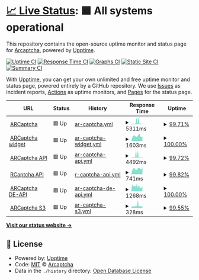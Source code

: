 # [📈 Live Status](https://status.arcaptcha.ir): <!--live status--> **🟩 All systems operational**

This repository contains the open-source uptime monitor and status page for [Arcaptcha](https://arcaptcha.ir), powered by [Upptime](https://github.com/upptime/upptime).

[![Uptime CI](https://github.com/arcaptcha/ARCaptcha-monitoring/workflows/Uptime%20CI/badge.svg)](https://github.com/arcaptcha/ARCaptcha-monitoring/actions?query=workflow%3A%22Uptime+CI%22)
[![Response Time CI](https://github.com/arcaptcha/ARCaptcha-monitoring/workflows/Response%20Time%20CI/badge.svg)](https://github.com/arcaptcha/ARCaptcha-monitoring/actions?query=workflow%3A%22Response+Time+CI%22)
[![Graphs CI](https://github.com/arcaptcha/ARCaptcha-monitoring/workflows/Graphs%20CI/badge.svg)](https://github.com/arcaptcha/ARCaptcha-monitoring/actions?query=workflow%3A%22Graphs+CI%22)
[![Static Site CI](https://github.com/arcaptcha/ARCaptcha-monitoring/workflows/Static%20Site%20CI/badge.svg)](https://github.com/arcaptcha/ARCaptcha-monitoring/actions?query=workflow%3A%22Static+Site+CI%22)
[![Summary CI](https://github.com/arcaptcha/ARCaptcha-monitoring/workflows/Summary%20CI/badge.svg)](https://github.com/arcaptcha/ARCaptcha-monitoring/actions?query=workflow%3A%22Summary+CI%22)

With [Upptime](https://upptime.js.org), you can get your own unlimited and free uptime monitor and status page, powered entirely by a GitHub repository. We use [Issues](https://github.com/arcaptcha/ARCaptcha-monitoring/issues) as incident reports, [Actions](https://github.com/arcaptcha/ARCaptcha-monitoring/actions) as uptime monitors, and [Pages](https://status.arcaptcha.ir) for the status page.

<!--start: status pages-->
<!-- This summary is generated by Upptime (https://github.com/upptime/upptime) -->
<!-- Do not edit this manually, your changes will be overwritten -->
<!-- prettier-ignore -->
| URL | Status | History | Response Time | Uptime |
| --- | ------ | ------- | ------------- | ------ |
| <img alt="" src="https://icons.duckduckgo.com/ip3/arcaptcha.co.ico" height="13"> [ARCaptcha](https://arcaptcha.co/fa) | 🟩 Up | [ar-captcha.yml](https://github.com/arcaptcha/ARCaptcha-monitoring/commits/HEAD/history/ar-captcha.yml) | <details><summary><img alt="Response time graph" src="./graphs/ar-captcha/response-time-week.png" height="20"> 5311ms</summary><br><a href="https://status.arcaptcha.ir/history/ar-captcha"><img alt="Response time 2957" src="https://img.shields.io/endpoint?url=https%3A%2F%2Fraw.githubusercontent.com%2Farcaptcha%2FARCaptcha-monitoring%2FHEAD%2Fapi%2Far-captcha%2Fresponse-time.json"></a><br><a href="https://status.arcaptcha.ir/history/ar-captcha"><img alt="24-hour response time 1874" src="https://img.shields.io/endpoint?url=https%3A%2F%2Fraw.githubusercontent.com%2Farcaptcha%2FARCaptcha-monitoring%2FHEAD%2Fapi%2Far-captcha%2Fresponse-time-day.json"></a><br><a href="https://status.arcaptcha.ir/history/ar-captcha"><img alt="7-day response time 5311" src="https://img.shields.io/endpoint?url=https%3A%2F%2Fraw.githubusercontent.com%2Farcaptcha%2FARCaptcha-monitoring%2FHEAD%2Fapi%2Far-captcha%2Fresponse-time-week.json"></a><br><a href="https://status.arcaptcha.ir/history/ar-captcha"><img alt="30-day response time 3136" src="https://img.shields.io/endpoint?url=https%3A%2F%2Fraw.githubusercontent.com%2Farcaptcha%2FARCaptcha-monitoring%2FHEAD%2Fapi%2Far-captcha%2Fresponse-time-month.json"></a><br><a href="https://status.arcaptcha.ir/history/ar-captcha"><img alt="1-year response time 3054" src="https://img.shields.io/endpoint?url=https%3A%2F%2Fraw.githubusercontent.com%2Farcaptcha%2FARCaptcha-monitoring%2FHEAD%2Fapi%2Far-captcha%2Fresponse-time-year.json"></a></details> | <details><summary><a href="https://status.arcaptcha.ir/history/ar-captcha">99.71%</a></summary><a href="https://status.arcaptcha.ir/history/ar-captcha"><img alt="All-time uptime 99.74%" src="https://img.shields.io/endpoint?url=https%3A%2F%2Fraw.githubusercontent.com%2Farcaptcha%2FARCaptcha-monitoring%2FHEAD%2Fapi%2Far-captcha%2Fuptime.json"></a><br><a href="https://status.arcaptcha.ir/history/ar-captcha"><img alt="24-hour uptime 100.00%" src="https://img.shields.io/endpoint?url=https%3A%2F%2Fraw.githubusercontent.com%2Farcaptcha%2FARCaptcha-monitoring%2FHEAD%2Fapi%2Far-captcha%2Fuptime-day.json"></a><br><a href="https://status.arcaptcha.ir/history/ar-captcha"><img alt="7-day uptime 99.71%" src="https://img.shields.io/endpoint?url=https%3A%2F%2Fraw.githubusercontent.com%2Farcaptcha%2FARCaptcha-monitoring%2FHEAD%2Fapi%2Far-captcha%2Fuptime-week.json"></a><br><a href="https://status.arcaptcha.ir/history/ar-captcha"><img alt="30-day uptime 99.88%" src="https://img.shields.io/endpoint?url=https%3A%2F%2Fraw.githubusercontent.com%2Farcaptcha%2FARCaptcha-monitoring%2FHEAD%2Fapi%2Far-captcha%2Fuptime-month.json"></a><br><a href="https://status.arcaptcha.ir/history/ar-captcha"><img alt="1-year uptime 99.68%" src="https://img.shields.io/endpoint?url=https%3A%2F%2Fraw.githubusercontent.com%2Farcaptcha%2FARCaptcha-monitoring%2FHEAD%2Fapi%2Far-captcha%2Fuptime-year.json"></a></details>
| <img alt="" src="https://icons.duckduckgo.com/ip3/widget.arcaptcha.co.ico" height="13"> [ARCaptcha widget](https://widget.arcaptcha.co/1/api.js) | 🟩 Up | [ar-captcha-widget.yml](https://github.com/arcaptcha/ARCaptcha-monitoring/commits/HEAD/history/ar-captcha-widget.yml) | <details><summary><img alt="Response time graph" src="./graphs/ar-captcha-widget/response-time-week.png" height="20"> 1603ms</summary><br><a href="https://status.arcaptcha.ir/history/ar-captcha-widget"><img alt="Response time 1751" src="https://img.shields.io/endpoint?url=https%3A%2F%2Fraw.githubusercontent.com%2Farcaptcha%2FARCaptcha-monitoring%2FHEAD%2Fapi%2Far-captcha-widget%2Fresponse-time.json"></a><br><a href="https://status.arcaptcha.ir/history/ar-captcha-widget"><img alt="24-hour response time 1268" src="https://img.shields.io/endpoint?url=https%3A%2F%2Fraw.githubusercontent.com%2Farcaptcha%2FARCaptcha-monitoring%2FHEAD%2Fapi%2Far-captcha-widget%2Fresponse-time-day.json"></a><br><a href="https://status.arcaptcha.ir/history/ar-captcha-widget"><img alt="7-day response time 1603" src="https://img.shields.io/endpoint?url=https%3A%2F%2Fraw.githubusercontent.com%2Farcaptcha%2FARCaptcha-monitoring%2FHEAD%2Fapi%2Far-captcha-widget%2Fresponse-time-week.json"></a><br><a href="https://status.arcaptcha.ir/history/ar-captcha-widget"><img alt="30-day response time 1420" src="https://img.shields.io/endpoint?url=https%3A%2F%2Fraw.githubusercontent.com%2Farcaptcha%2FARCaptcha-monitoring%2FHEAD%2Fapi%2Far-captcha-widget%2Fresponse-time-month.json"></a><br><a href="https://status.arcaptcha.ir/history/ar-captcha-widget"><img alt="1-year response time 1700" src="https://img.shields.io/endpoint?url=https%3A%2F%2Fraw.githubusercontent.com%2Farcaptcha%2FARCaptcha-monitoring%2FHEAD%2Fapi%2Far-captcha-widget%2Fresponse-time-year.json"></a></details> | <details><summary><a href="https://status.arcaptcha.ir/history/ar-captcha-widget">100.00%</a></summary><a href="https://status.arcaptcha.ir/history/ar-captcha-widget"><img alt="All-time uptime 99.82%" src="https://img.shields.io/endpoint?url=https%3A%2F%2Fraw.githubusercontent.com%2Farcaptcha%2FARCaptcha-monitoring%2FHEAD%2Fapi%2Far-captcha-widget%2Fuptime.json"></a><br><a href="https://status.arcaptcha.ir/history/ar-captcha-widget"><img alt="24-hour uptime 100.00%" src="https://img.shields.io/endpoint?url=https%3A%2F%2Fraw.githubusercontent.com%2Farcaptcha%2FARCaptcha-monitoring%2FHEAD%2Fapi%2Far-captcha-widget%2Fuptime-day.json"></a><br><a href="https://status.arcaptcha.ir/history/ar-captcha-widget"><img alt="7-day uptime 100.00%" src="https://img.shields.io/endpoint?url=https%3A%2F%2Fraw.githubusercontent.com%2Farcaptcha%2FARCaptcha-monitoring%2FHEAD%2Fapi%2Far-captcha-widget%2Fuptime-week.json"></a><br><a href="https://status.arcaptcha.ir/history/ar-captcha-widget"><img alt="30-day uptime 100.00%" src="https://img.shields.io/endpoint?url=https%3A%2F%2Fraw.githubusercontent.com%2Farcaptcha%2FARCaptcha-monitoring%2FHEAD%2Fapi%2Far-captcha-widget%2Fuptime-month.json"></a><br><a href="https://status.arcaptcha.ir/history/ar-captcha-widget"><img alt="1-year uptime 99.90%" src="https://img.shields.io/endpoint?url=https%3A%2F%2Fraw.githubusercontent.com%2Farcaptcha%2FARCaptcha-monitoring%2FHEAD%2Fapi%2Far-captcha-widget%2Fuptime-year.json"></a></details>
| <img alt="" src="https://icons.duckduckgo.com/ip3/api.arcaptcha.ir.ico" height="13"> [ARCaptcha API](https://api.arcaptcha.ir/arcaptcha/api/heartbeat) | 🟩 Up | [ar-captcha-api.yml](https://github.com/arcaptcha/ARCaptcha-monitoring/commits/HEAD/history/ar-captcha-api.yml) | <details><summary><img alt="Response time graph" src="./graphs/ar-captcha-api/response-time-week.png" height="20"> 4492ms</summary><br><a href="https://status.arcaptcha.ir/history/ar-captcha-api"><img alt="Response time 2211" src="https://img.shields.io/endpoint?url=https%3A%2F%2Fraw.githubusercontent.com%2Farcaptcha%2FARCaptcha-monitoring%2FHEAD%2Fapi%2Far-captcha-api%2Fresponse-time.json"></a><br><a href="https://status.arcaptcha.ir/history/ar-captcha-api"><img alt="24-hour response time 1157" src="https://img.shields.io/endpoint?url=https%3A%2F%2Fraw.githubusercontent.com%2Farcaptcha%2FARCaptcha-monitoring%2FHEAD%2Fapi%2Far-captcha-api%2Fresponse-time-day.json"></a><br><a href="https://status.arcaptcha.ir/history/ar-captcha-api"><img alt="7-day response time 4492" src="https://img.shields.io/endpoint?url=https%3A%2F%2Fraw.githubusercontent.com%2Farcaptcha%2FARCaptcha-monitoring%2FHEAD%2Fapi%2Far-captcha-api%2Fresponse-time-week.json"></a><br><a href="https://status.arcaptcha.ir/history/ar-captcha-api"><img alt="30-day response time 2584" src="https://img.shields.io/endpoint?url=https%3A%2F%2Fraw.githubusercontent.com%2Farcaptcha%2FARCaptcha-monitoring%2FHEAD%2Fapi%2Far-captcha-api%2Fresponse-time-month.json"></a><br><a href="https://status.arcaptcha.ir/history/ar-captcha-api"><img alt="1-year response time 2363" src="https://img.shields.io/endpoint?url=https%3A%2F%2Fraw.githubusercontent.com%2Farcaptcha%2FARCaptcha-monitoring%2FHEAD%2Fapi%2Far-captcha-api%2Fresponse-time-year.json"></a></details> | <details><summary><a href="https://status.arcaptcha.ir/history/ar-captcha-api">99.72%</a></summary><a href="https://status.arcaptcha.ir/history/ar-captcha-api"><img alt="All-time uptime 99.57%" src="https://img.shields.io/endpoint?url=https%3A%2F%2Fraw.githubusercontent.com%2Farcaptcha%2FARCaptcha-monitoring%2FHEAD%2Fapi%2Far-captcha-api%2Fuptime.json"></a><br><a href="https://status.arcaptcha.ir/history/ar-captcha-api"><img alt="24-hour uptime 100.00%" src="https://img.shields.io/endpoint?url=https%3A%2F%2Fraw.githubusercontent.com%2Farcaptcha%2FARCaptcha-monitoring%2FHEAD%2Fapi%2Far-captcha-api%2Fuptime-day.json"></a><br><a href="https://status.arcaptcha.ir/history/ar-captcha-api"><img alt="7-day uptime 99.72%" src="https://img.shields.io/endpoint?url=https%3A%2F%2Fraw.githubusercontent.com%2Farcaptcha%2FARCaptcha-monitoring%2FHEAD%2Fapi%2Far-captcha-api%2Fuptime-week.json"></a><br><a href="https://status.arcaptcha.ir/history/ar-captcha-api"><img alt="30-day uptime 99.94%" src="https://img.shields.io/endpoint?url=https%3A%2F%2Fraw.githubusercontent.com%2Farcaptcha%2FARCaptcha-monitoring%2FHEAD%2Fapi%2Far-captcha-api%2Fuptime-month.json"></a><br><a href="https://status.arcaptcha.ir/history/ar-captcha-api"><img alt="1-year uptime 99.75%" src="https://img.shields.io/endpoint?url=https%3A%2F%2Fraw.githubusercontent.com%2Farcaptcha%2FARCaptcha-monitoring%2FHEAD%2Fapi%2Far-captcha-api%2Fuptime-year.json"></a></details>
| <img alt="" src="https://icons.duckduckgo.com/ip3/rcaptcha.ir.ico" height="13"> [RCaptcha API](https://rcaptcha.ir/arcaptcha/api/heartbeat) | 🟩 Up | [r-captcha-api.yml](https://github.com/arcaptcha/ARCaptcha-monitoring/commits/HEAD/history/r-captcha-api.yml) | <details><summary><img alt="Response time graph" src="./graphs/r-captcha-api/response-time-week.png" height="20"> 741ms</summary><br><a href="https://status.arcaptcha.ir/history/r-captcha-api"><img alt="Response time 820" src="https://img.shields.io/endpoint?url=https%3A%2F%2Fraw.githubusercontent.com%2Farcaptcha%2FARCaptcha-monitoring%2FHEAD%2Fapi%2Fr-captcha-api%2Fresponse-time.json"></a><br><a href="https://status.arcaptcha.ir/history/r-captcha-api"><img alt="24-hour response time 636" src="https://img.shields.io/endpoint?url=https%3A%2F%2Fraw.githubusercontent.com%2Farcaptcha%2FARCaptcha-monitoring%2FHEAD%2Fapi%2Fr-captcha-api%2Fresponse-time-day.json"></a><br><a href="https://status.arcaptcha.ir/history/r-captcha-api"><img alt="7-day response time 741" src="https://img.shields.io/endpoint?url=https%3A%2F%2Fraw.githubusercontent.com%2Farcaptcha%2FARCaptcha-monitoring%2FHEAD%2Fapi%2Fr-captcha-api%2Fresponse-time-week.json"></a><br><a href="https://status.arcaptcha.ir/history/r-captcha-api"><img alt="30-day response time 672" src="https://img.shields.io/endpoint?url=https%3A%2F%2Fraw.githubusercontent.com%2Farcaptcha%2FARCaptcha-monitoring%2FHEAD%2Fapi%2Fr-captcha-api%2Fresponse-time-month.json"></a><br><a href="https://status.arcaptcha.ir/history/r-captcha-api"><img alt="1-year response time 820" src="https://img.shields.io/endpoint?url=https%3A%2F%2Fraw.githubusercontent.com%2Farcaptcha%2FARCaptcha-monitoring%2FHEAD%2Fapi%2Fr-captcha-api%2Fresponse-time-year.json"></a></details> | <details><summary><a href="https://status.arcaptcha.ir/history/r-captcha-api">99.82%</a></summary><a href="https://status.arcaptcha.ir/history/r-captcha-api"><img alt="All-time uptime 99.83%" src="https://img.shields.io/endpoint?url=https%3A%2F%2Fraw.githubusercontent.com%2Farcaptcha%2FARCaptcha-monitoring%2FHEAD%2Fapi%2Fr-captcha-api%2Fuptime.json"></a><br><a href="https://status.arcaptcha.ir/history/r-captcha-api"><img alt="24-hour uptime 100.00%" src="https://img.shields.io/endpoint?url=https%3A%2F%2Fraw.githubusercontent.com%2Farcaptcha%2FARCaptcha-monitoring%2FHEAD%2Fapi%2Fr-captcha-api%2Fuptime-day.json"></a><br><a href="https://status.arcaptcha.ir/history/r-captcha-api"><img alt="7-day uptime 99.82%" src="https://img.shields.io/endpoint?url=https%3A%2F%2Fraw.githubusercontent.com%2Farcaptcha%2FARCaptcha-monitoring%2FHEAD%2Fapi%2Fr-captcha-api%2Fuptime-week.json"></a><br><a href="https://status.arcaptcha.ir/history/r-captcha-api"><img alt="30-day uptime 99.96%" src="https://img.shields.io/endpoint?url=https%3A%2F%2Fraw.githubusercontent.com%2Farcaptcha%2FARCaptcha-monitoring%2FHEAD%2Fapi%2Fr-captcha-api%2Fuptime-month.json"></a><br><a href="https://status.arcaptcha.ir/history/r-captcha-api"><img alt="1-year uptime 99.83%" src="https://img.shields.io/endpoint?url=https%3A%2F%2Fraw.githubusercontent.com%2Farcaptcha%2FARCaptcha-monitoring%2FHEAD%2Fapi%2Fr-captcha-api%2Fuptime-year.json"></a></details>
| <img alt="" src="https://icons.duckduckgo.com/ip3/de-api.arcaptcha.co.ico" height="13"> [ARCaptcha DE-API](https://de-api.arcaptcha.co/arcaptcha/api/heartbeat) | 🟩 Up | [ar-captcha-de-api.yml](https://github.com/arcaptcha/ARCaptcha-monitoring/commits/HEAD/history/ar-captcha-de-api.yml) | <details><summary><img alt="Response time graph" src="./graphs/ar-captcha-de-api/response-time-week.png" height="20"> 1268ms</summary><br><a href="https://status.arcaptcha.ir/history/ar-captcha-de-api"><img alt="Response time 1760" src="https://img.shields.io/endpoint?url=https%3A%2F%2Fraw.githubusercontent.com%2Farcaptcha%2FARCaptcha-monitoring%2FHEAD%2Fapi%2Far-captcha-de-api%2Fresponse-time.json"></a><br><a href="https://status.arcaptcha.ir/history/ar-captcha-de-api"><img alt="24-hour response time 1374" src="https://img.shields.io/endpoint?url=https%3A%2F%2Fraw.githubusercontent.com%2Farcaptcha%2FARCaptcha-monitoring%2FHEAD%2Fapi%2Far-captcha-de-api%2Fresponse-time-day.json"></a><br><a href="https://status.arcaptcha.ir/history/ar-captcha-de-api"><img alt="7-day response time 1268" src="https://img.shields.io/endpoint?url=https%3A%2F%2Fraw.githubusercontent.com%2Farcaptcha%2FARCaptcha-monitoring%2FHEAD%2Fapi%2Far-captcha-de-api%2Fresponse-time-week.json"></a><br><a href="https://status.arcaptcha.ir/history/ar-captcha-de-api"><img alt="30-day response time 1308" src="https://img.shields.io/endpoint?url=https%3A%2F%2Fraw.githubusercontent.com%2Farcaptcha%2FARCaptcha-monitoring%2FHEAD%2Fapi%2Far-captcha-de-api%2Fresponse-time-month.json"></a><br><a href="https://status.arcaptcha.ir/history/ar-captcha-de-api"><img alt="1-year response time 1712" src="https://img.shields.io/endpoint?url=https%3A%2F%2Fraw.githubusercontent.com%2Farcaptcha%2FARCaptcha-monitoring%2FHEAD%2Fapi%2Far-captcha-de-api%2Fresponse-time-year.json"></a></details> | <details><summary><a href="https://status.arcaptcha.ir/history/ar-captcha-de-api">100.00%</a></summary><a href="https://status.arcaptcha.ir/history/ar-captcha-de-api"><img alt="All-time uptime 97.64%" src="https://img.shields.io/endpoint?url=https%3A%2F%2Fraw.githubusercontent.com%2Farcaptcha%2FARCaptcha-monitoring%2FHEAD%2Fapi%2Far-captcha-de-api%2Fuptime.json"></a><br><a href="https://status.arcaptcha.ir/history/ar-captcha-de-api"><img alt="24-hour uptime 100.00%" src="https://img.shields.io/endpoint?url=https%3A%2F%2Fraw.githubusercontent.com%2Farcaptcha%2FARCaptcha-monitoring%2FHEAD%2Fapi%2Far-captcha-de-api%2Fuptime-day.json"></a><br><a href="https://status.arcaptcha.ir/history/ar-captcha-de-api"><img alt="7-day uptime 100.00%" src="https://img.shields.io/endpoint?url=https%3A%2F%2Fraw.githubusercontent.com%2Farcaptcha%2FARCaptcha-monitoring%2FHEAD%2Fapi%2Far-captcha-de-api%2Fuptime-week.json"></a><br><a href="https://status.arcaptcha.ir/history/ar-captcha-de-api"><img alt="30-day uptime 99.94%" src="https://img.shields.io/endpoint?url=https%3A%2F%2Fraw.githubusercontent.com%2Farcaptcha%2FARCaptcha-monitoring%2FHEAD%2Fapi%2Far-captcha-de-api%2Fuptime-month.json"></a><br><a href="https://status.arcaptcha.ir/history/ar-captcha-de-api"><img alt="1-year uptime 97.16%" src="https://img.shields.io/endpoint?url=https%3A%2F%2Fraw.githubusercontent.com%2Farcaptcha%2FARCaptcha-monitoring%2FHEAD%2Fapi%2Far-captcha-de-api%2Fuptime-year.json"></a></details>
| <img alt="" src="https://icons.duckduckgo.com/ip3/api.arcaptcha.ir.ico" height="13"> [ARCaptcha S3](https://api.arcaptcha.ir/arcaptcha/api/s3) | 🟩 Up | [ar-captcha-s3.yml](https://github.com/arcaptcha/ARCaptcha-monitoring/commits/HEAD/history/ar-captcha-s3.yml) | <details><summary><img alt="Response time graph" src="./graphs/ar-captcha-s3/response-time-week.png" height="20"> 328ms</summary><br><a href="https://status.arcaptcha.ir/history/ar-captcha-s3"><img alt="Response time 1066" src="https://img.shields.io/endpoint?url=https%3A%2F%2Fraw.githubusercontent.com%2Farcaptcha%2FARCaptcha-monitoring%2FHEAD%2Fapi%2Far-captcha-s3%2Fresponse-time.json"></a><br><a href="https://status.arcaptcha.ir/history/ar-captcha-s3"><img alt="24-hour response time 210" src="https://img.shields.io/endpoint?url=https%3A%2F%2Fraw.githubusercontent.com%2Farcaptcha%2FARCaptcha-monitoring%2FHEAD%2Fapi%2Far-captcha-s3%2Fresponse-time-day.json"></a><br><a href="https://status.arcaptcha.ir/history/ar-captcha-s3"><img alt="7-day response time 328" src="https://img.shields.io/endpoint?url=https%3A%2F%2Fraw.githubusercontent.com%2Farcaptcha%2FARCaptcha-monitoring%2FHEAD%2Fapi%2Far-captcha-s3%2Fresponse-time-week.json"></a><br><a href="https://status.arcaptcha.ir/history/ar-captcha-s3"><img alt="30-day response time 651" src="https://img.shields.io/endpoint?url=https%3A%2F%2Fraw.githubusercontent.com%2Farcaptcha%2FARCaptcha-monitoring%2FHEAD%2Fapi%2Far-captcha-s3%2Fresponse-time-month.json"></a><br><a href="https://status.arcaptcha.ir/history/ar-captcha-s3"><img alt="1-year response time 1276" src="https://img.shields.io/endpoint?url=https%3A%2F%2Fraw.githubusercontent.com%2Farcaptcha%2FARCaptcha-monitoring%2FHEAD%2Fapi%2Far-captcha-s3%2Fresponse-time-year.json"></a></details> | <details><summary><a href="https://status.arcaptcha.ir/history/ar-captcha-s3">99.55%</a></summary><a href="https://status.arcaptcha.ir/history/ar-captcha-s3"><img alt="All-time uptime 99.38%" src="https://img.shields.io/endpoint?url=https%3A%2F%2Fraw.githubusercontent.com%2Farcaptcha%2FARCaptcha-monitoring%2FHEAD%2Fapi%2Far-captcha-s3%2Fuptime.json"></a><br><a href="https://status.arcaptcha.ir/history/ar-captcha-s3"><img alt="24-hour uptime 100.00%" src="https://img.shields.io/endpoint?url=https%3A%2F%2Fraw.githubusercontent.com%2Farcaptcha%2FARCaptcha-monitoring%2FHEAD%2Fapi%2Far-captcha-s3%2Fuptime-day.json"></a><br><a href="https://status.arcaptcha.ir/history/ar-captcha-s3"><img alt="7-day uptime 99.55%" src="https://img.shields.io/endpoint?url=https%3A%2F%2Fraw.githubusercontent.com%2Farcaptcha%2FARCaptcha-monitoring%2FHEAD%2Fapi%2Far-captcha-s3%2Fuptime-week.json"></a><br><a href="https://status.arcaptcha.ir/history/ar-captcha-s3"><img alt="30-day uptime 99.84%" src="https://img.shields.io/endpoint?url=https%3A%2F%2Fraw.githubusercontent.com%2Farcaptcha%2FARCaptcha-monitoring%2FHEAD%2Fapi%2Far-captcha-s3%2Fuptime-month.json"></a><br><a href="https://status.arcaptcha.ir/history/ar-captcha-s3"><img alt="1-year uptime 99.71%" src="https://img.shields.io/endpoint?url=https%3A%2F%2Fraw.githubusercontent.com%2Farcaptcha%2FARCaptcha-monitoring%2FHEAD%2Fapi%2Far-captcha-s3%2Fuptime-year.json"></a></details>

<!--end: status pages-->

[**Visit our status website →**](https://status.arcaptcha.ir)

## 📄 License

- Powered by: [Upptime](https://github.com/upptime/upptime)
- Code: [MIT](./LICENSE) © [Arcaptcha](https://arcaptcha.ir)
- Data in the `./history` directory: [Open Database License](https://opendatacommons.org/licenses/odbl/1-0/)
